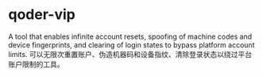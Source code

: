 # qoder-vip
A tool that enables infinite account resets, spoofing of machine codes and device fingerprints, and clearing of login states to bypass platform account limits.
可以无限次重置账户、伪造机器码和设备指纹、清除登录状态以绕过平台账户限制的工具。
